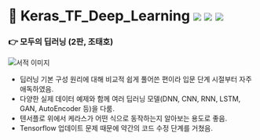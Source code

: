 # 📗 Keras_TF_Deep_Learning <img src="https://img.shields.io/badge/Python-3776AB?style=flat-square&logo=Python&logoColor=white"/> <img src="https://img.shields.io/badge/TensorFlow-FF6F00?style=flat-square&logo=TensorFlow&logoColor=white"/> <img src="https://img.shields.io/badge/Keras-D00000?style=flat-square&logo=Keras&logoColor=white"/>
### 👉 모두의 딥러닝 (2판, 조태호) 

![서적 이미지](https://user-images.githubusercontent.com/87643414/226151220-e9c9b37a-7501-4082-862a-ac8c6e356de4.png)
* 딥러닝 기본 구성 원리에 대해 비교적 쉽게 풀어쓴 편이라 입문 단계 시절부터 자주 애독하였음.
* 다양한 실제 데이터 예제와 함께 여러 딥러닝 모델(DNN, CNN, RNN, LSTM, GAN, AutoEncoder 등)을 다룸.
* 텐서플로 위에서 케라스가 어떤 식으로 동작하는지 알아보는 용도로 좋음.
* Tensorflow 업데이트 문제 때문에 약간의 코드 수정 단계를 거쳤음.
